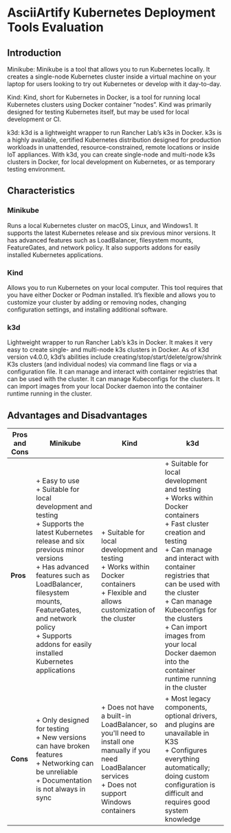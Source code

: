 # AsciiArtify Kubernetes Deployment Tools Evaluation
## Introduction
Minikube: Minikube is a tool that allows you to run Kubernetes locally. It creates a single-node Kubernetes cluster inside a virtual machine on your laptop for users looking to try out Kubernetes or develop with it day-to-day.

Kind: Kind, short for Kubernetes in Docker, is a tool for running local Kubernetes clusters using Docker container “nodes”. Kind was primarily designed for testing Kubernetes itself, but may be used for local development or CI.

k3d: k3d is a lightweight wrapper to run Rancher Lab’s k3s in Docker. k3s is a highly available, certified Kubernetes distribution designed for production workloads in unattended, resource-constrained, remote locations or inside IoT appliances. With k3d, you can create single-node and multi-node k3s clusters in Docker, for local development on Kubernetes, or as temporary testing environment.

## Characteristics
### Minikube
Runs a local Kubernetes cluster on macOS, Linux, and Windows1.
It supports the latest Kubernetes release and six previous minor versions.
It has advanced features such as LoadBalancer, filesystem mounts, FeatureGates, and network policy.
It also supports addons for easily installed Kubernetes applications.

### Kind
Allows you to run Kubernetes on your local computer.
This tool requires that you have either Docker or Podman installed.
It’s flexible and allows you to customize your cluster by adding or removing nodes, changing configuration settings, and installing additional software.

### k3d
Lightweight wrapper to run Rancher Lab’s k3s in Docker.
It makes it very easy to create single- and multi-node k3s clusters in Docker.
As of k3d version v4.0.0, k3d’s abilities include creating/stop/start/delete/grow/shrink K3s clusters (and individual nodes) via command line flags or via a configuration file.
It can manage and interact with container registries that can be used with the cluster.
It can manage Kubeconfigs for the clusters.
It can import images from your local Docker daemon into the container runtime running in the cluster.

## Advantages and Disadvantages
| **Pros and Cons** | **Minikube** | **Kind** | **k3d** |
|-------------------|--------------|----------|---------|
| **Pros** | + Easy to use<br>+ Suitable for local development and testing<br>+ Supports the latest Kubernetes release and six previous minor versions<br>+ Has advanced features such as LoadBalancer, filesystem mounts, FeatureGates, and network policy<br>+ Supports addons for easily installed Kubernetes applications | + Suitable for local development and testing<br>+ Works within Docker containers<br>+ Flexible and allows customization of the cluster | + Suitable for local development and testing<br>+ Works within Docker containers<br>+ Fast cluster creation and testing<br>+ Can manage and interact with container registries that can be used with the cluster<br>+ Can manage Kubeconfigs for the clusters<br>+ Can import images from your local Docker daemon into the container runtime running in the cluster |
| **Cons** | + Only designed for testing<br>+ New versions can have broken features<br>+ Networking can be unreliable<br>+ Documentation is not always in sync | + Does not have a built-in LoadBalancer, so you'll need to install one manually if you need LoadBalancer services<br>+ Does not support Windows containers | + Most legacy components, optional drivers, and plugins are unavailable in K3S<br>+ Configures everything automatically; doing custom configuration is difficult and requires good system knowledge |


